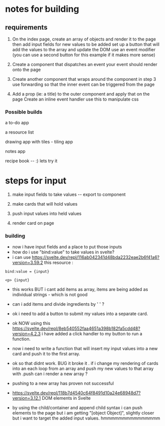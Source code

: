 # notes for building 

## requirements  


1. On the index page, create an array of objects and render it to the page
then add input fields for new values to be added
set up a button that will add the values to the array and update the DOM
use an event modifier (you can use a second button for this example if it makes more sense)

2. Create a component that dispatches an event
your event should render onto the page

3. Create another component that wraps around the component in step 3
use forwarding so that the inner event can be triggered from the page

4. Add a prop (ie: a title) to the outer component and apply that on the page
Create an inline event handler
use this to manipulate css

### Possible builds 

a to-do app

a resource list 

drawing app with tiles - tiling app

notes app

recipe book -- :) lets try it

# steps for input

1. make input fields to take values -- export to component

2. make cards that will hold values

3. push input values into held values

4. render card on page

### building 

- now i have input fields and a place to put those inputs 
- how do i use "bind:value" to take values in svelte?
- i can use https://svelte.dev/repl/116ab042341d48bda2232eae2b6f41a6?version=3.59.2 this resource : 
```
bind:value = {input}

<p> {input}
```

- this works BUT i cant add items as array, items are being added as individual strings - which is not good 
- can i add items and divide ingredients by ' ' ? 

- ok i need to add a button to submit my values into a separate card. 
- ok NOW using this https://svelte.dev/repl/8eb540552faa4651a398b182fa5cdd48?version=4.2.3 i have added a click handler to my button to run a function. 

- now i need to write a function that will insert my input values into a new card and push it to the first array. 

- ok so that didnt work. BUG it broke it . if i change my rendering of cards into an each loop from an array and push my new values to that array with .push can i render a new array ? 

- pushing to a new array has proven not successful 

- https://svelte.dev/repl/118b7d4540c64f8491d10a24e68948d7?version=3.12.1 DOM elements in Svelte
- by using the child/container and append child syntax i can push elements to the page but i am getting "[object Object]", slightly closer but i want to target the added input values. hmmmmmmmmmmmmmmm